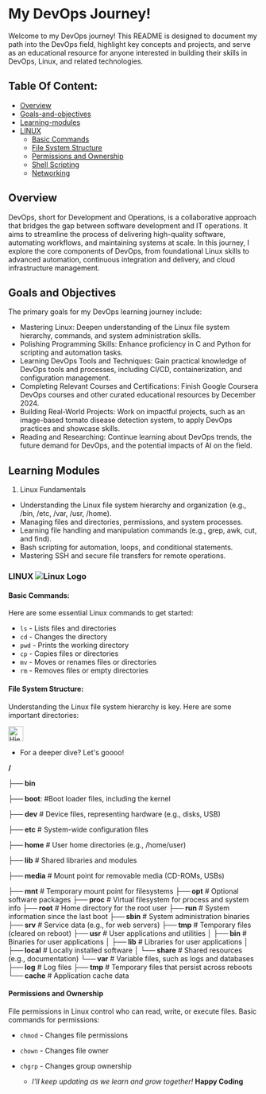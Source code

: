 
# My DevOps Journey!
Welcome to my DevOps journey! This README is designed to document my path into the DevOps field, highlight key concepts and projects, and serve as an educational resource for anyone interested in building their skills in DevOps, Linux, and related technologies.

## Table Of Content:

- [Overview](#overview)
- [Goals-and-objectives](#goals-and-objectives)
- [Learning-modules](#learning-modules)
- [LINUX](#linux)
  -  [Basic Commands](#basic-commands)
  -  [File System Structure](#file-system-structure)
  -  [Permissions and Ownership](#permissions-and-ownership)
  -  [Shell Scripting](#shell-scripting)
  -  [Networking](#networking)


## Overview
DevOps, short for Development and Operations, is a collaborative approach that bridges the gap between software development and IT operations. It aims to streamline the process of delivering high-quality software, automating workflows, and maintaining systems at scale. In this journey, I explore the core components of DevOps, from foundational Linux skills to advanced automation, continuous integration and delivery, and cloud infrastructure management.

## Goals and Objectives
The primary goals for my DevOps learning journey include:

- Mastering Linux: Deepen understanding of the Linux file system hierarchy, commands, and system administration skills.
- Polishing Programming Skills: Enhance proficiency in C and Python for scripting and automation tasks.
- Learning DevOps Tools and Techniques: Gain practical knowledge of DevOps tools and processes, including CI/CD, containerization, and configuration management.
- Completing Relevant Courses and Certifications: Finish Google Coursera DevOps courses and other curated educational resources by December 2024.
- Building Real-World Projects: Work on impactful projects, such as an image-based tomato disease detection system, to apply DevOps practices and showcase skills.
- Reading and Researching: Continue learning about DevOps trends, the future demand for DevOps, and the potential impacts of AI on the field.
## Learning Modules
1. Linux Fundamentals

- Understanding the Linux file system hierarchy and organization (e.g., /bin, /etc, /var, /usr, /home).
- Managing files and directories, permissions, and system processes.
- Learning file handling and manipulation commands (e.g., grep, awk, cut, and find).
- Bash scripting for automation, loops, and conditional statements.
- Mastering SSH and secure file transfers for remote operations.


### LINUX ![Linux Logo](./Downloads/linuxlogo.png)

#### Basic Commands:

Here are some essential Linux commands to get started:
- `ls` - Lists files and directories
- `cd` - Changes the directory
- `pwd` - Prints the working directory
- `cp` - Copies files or directories
- `mv` - Moves or renames files or directories
- `rm` - Removes files or empty directories


#### File System Structure:

Understanding the Linux file system hierarchy is key. Here are some important directories:


<img src="../Downloads/hierarchy.png" alt="Hierarchy" width="30">


- For a deeper dive? Let's goooo!

**/**


**├── bin**


**├── boot**:     #Boot loader files, including the kernel


**├── dev**       # Device files, representing hardware (e.g., disks, USB)


**├── etc**       # System-wide configuration files


**├── home**      # User home directories (e.g., /home/user)


**├── lib**       # Shared libraries and modules


**├── media**     # Mount point for removable media (CD-ROMs, USBs)


**├── mnt**       # Temporary mount point for filesystems
**├── opt**       # Optional software packages
**├── proc**      # Virtual filesystem for process and system info
**├── root**      # Home directory for the root user
**├── run**       # System information since the last boot
**├── sbin**      # System administration binaries
**├── srv**       # Service data (e.g., for web servers)
**├── tmp**       # Temporary files (cleared on reboot)
**├── usr**       # User applications and utilities
**│   ├── bin**   # Binaries for user applications
**│   ├── lib**   # Libraries for user applications
**│   ├── local** # Locally installed software
**│   └── share** # Shared resources (e.g., documentation)
**└── var**       # Variable files, such as logs and databases
    **├── log**   # Log files
    **├── tmp**   # Temporary files that persist across reboots
    **└── cache** # Application cache data


#### Permissions and Ownership

File permissions in Linux control who can read, write, or execute files. 
Basic commands for permissions:
- `chmod` - Changes file permissions
- `chown` - Changes file owner
- `chgrp` - Changes group ownership



    - <em> I'll keep updating as we learn and grow together!</em> <strong>Happy Coding</strong>